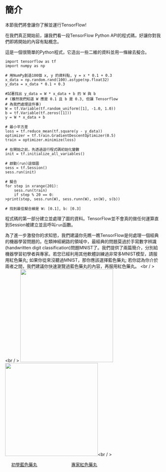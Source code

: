 # 簡介

本節我們將會讓你了解並運行TensorFlow!

在我們真正開始前，讓我們看一段TensorFlow Python API的程式碼，好讓你對我們即將開始的內容有點概念。

這是一個很簡單的Python程式，它造出一些二維的資料並用一條線去擬合。

```
import tensorflow as tf
import numpy as np

# 用NumPy創造100個 x, y 的資料點, y = x * 0.1 + 0.3
x_data = np.random.rand(100).astype(np.float32)
y_data = x_data * 0.1 + 0.3

#試著找出 y_data = W * x_data + b 的 W 與 b
# (雖然我們知道 W 應是 0.1 且 b 是 0.3, 但讓 Tensorflow
# 為我們處理這件事)
W = tf.Variable(tf.random_uniform([1], -1.0, 1.0))
b = tf.Variable(tf.zeros([1]))
y = W * x_data + b

# 最小平方差
loss = tf.reduce_mean(tf.square(y - y_data))
optimizer = tf.train.GradientDescentOptimizer(0.5)
train = optimizer.minimize(loss)

# 在開始之前，先透過這行程式碼初始化變數
init = tf.initialize_all_variables()

# 啟動(run)這個圖
sess = tf.Session()
sess.run(init)

# 擬合
for step in xrange(201):
    sess.run(train)
    if step % 20 == 0:
>print(step, sess.run(W), sess.runn(W), sn(W), s(b))

# 找到最佳擬合線是 W: [0.1], b: [0.3]

```
程式碼的第一部分建立並處理了圖的資料。TensorFlow並不會真的做任何運算直到Session被建立並且呼叫`run`函數。

為了進一步激發你的求知慾，我們建議你先瞧一瞧TensorFlow是何處理一個經典的機器學習問題的。在類神經網路的領域中，最經典的問題莫過於手寫數字辨識(handwritten digit classification)問題MNIST了。我們提供了兩篇簡介，分別給機器學習初學者與專家。若您已經利用其他軟體訓練過非常多MNIST模型，請服用紅色藥丸; 如果你從來沒聽過MNIST，那你應該選擇藍色藥丸; 若你認為你介於兩者之間，我們建議你快速瀏覽過藍色藥丸的內容，再服用紅色藥丸。
<br / ><br / >
<img src="https://www.tensorflow.org/versions/r0.8/images/blue_pill.png" width="300">
<img src="https://www.tensorflow.org/versions/r0.8/images/red_pill.png" width="300"><br / >


  &nbsp;&nbsp;&nbsp;&nbsp; [初學藍色藥丸](mnist_for_ml_beginners.md) &nbsp; &nbsp; &nbsp;&nbsp;&nbsp; &nbsp; &nbsp; &nbsp; &nbsp; &nbsp; &nbsp;&nbsp;&nbsp;&nbsp; &nbsp; &nbsp; [專家紅色藥丸](deep_mnist_for_experts.md)


 






